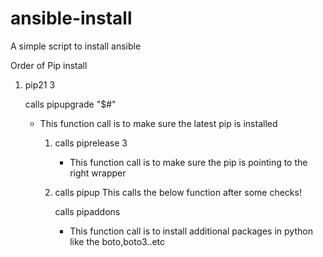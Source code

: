 # ansible-install
A simple script to install ansible


Order of Pip install

1. pip21 3
  
    calls pipupgrade "$#"
     * This function call is to make sure the latest pip is installed
  
        1. calls piprelease 3
           * This function call is to make sure the pip is pointing to the right wrapper

        2. calls pipup
            This calls the below function after some checks!
          
            calls pipaddons
              *  This function call is to install additional packages in python like the boto,boto3..etc
   
